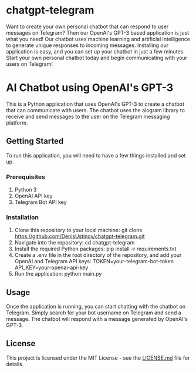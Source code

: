 # chatgpt-telegram

Want to create your own personal chatbot that can respond to user messages on Telegram? Then our OpenAI's GPT-3 based application is just what you need! Our chatbot uses machine learning and artificial intelligence to generate unique responses to incoming messages. Installing our application is easy, and you can set up your chatbot in just a few minutes. Start your own personal chatbot today and begin communicating with your users on Telegram!

# AI Chatbot using OpenAI's GPT-3

This is a Python application that uses OpenAI's GPT-3 to create a chatbot that can communicate with users. The chatbot uses the aiogram library to receive and send messages to the user on the Telegram messaging platform.

## Getting Started

To run this application, you will need to have a few things installed and set up.

### Prerequisites

1. Python 3
2. OpenAI API key
3. Telegram Bot API key

### Installation

1. Clone this repository to your local machine:
git clone https://github.com/DenisUstinov/chatgpt-telegram.git
2. Navigate into the repository:
cd chatgpt-telegram
3. Install the required Python packages:
pip install -r requirements.txt
4. Create a .env file in the root directory of the repository, and add your OpenAI and Telegram API keys:
TOKEN=your-telegram-bot-token
API_KEY=your-openai-api-key
5. Run the application:
python main.py

## Usage

Once the application is running, you can start chatting with the chatbot on Telegram. Simply search for your bot username on Telegram and send a message. The chatbot will respond with a message generated by OpenAI's GPT-3.

## License

This project is licensed under the MIT License - see the [LICENSE.md](LICENSE.md) file for details.
